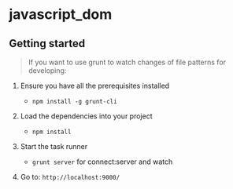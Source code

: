 # javascript_dom

## Getting started

>If you want to use grunt to watch changes of file patterns for developing:

1. Ensure you have all the prerequisites installed
	+ `npm install -g grunt-cli`

2. Load the dependencies into your project
	+ `npm install`

3. Start the task runner
	+ `grunt server` for connect:server and watch

4. Go to: `http://localhost:9000/`
